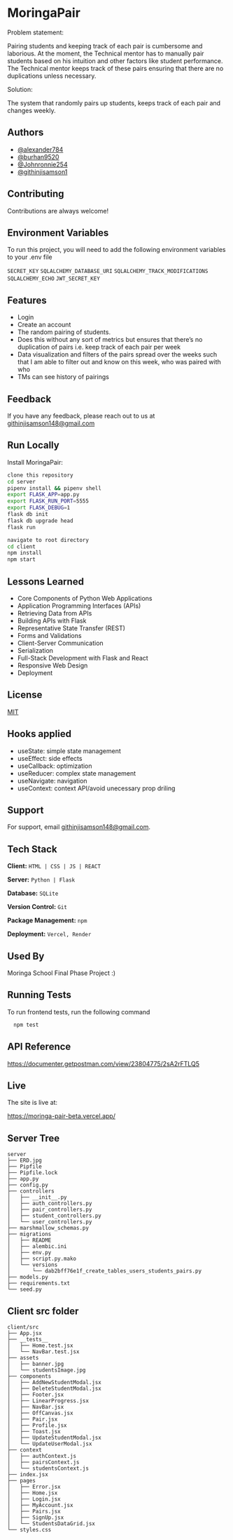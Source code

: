 
# MoringaPair

Problem statement: 

Pairing students and keeping track of each pair is cumbersome and laborious. At the moment, the Technical mentor has to manually pair students based on his intuition and other factors like student performance. The Technical mentor keeps track of these pairs ensuring that there are no duplications unless necessary.

Solution: 

The system that randomly pairs up students, keeps track of each pair and changes weekly.



## Authors

- [@alexander784](https://github.com/alexander784)
- [@burhan9520](https://github.com/burhan9520)
- [@Johnronnie254](https://github.com/Johnronnie254)
- [@githinjisamson1](https://www.github.com/githinjisamson1)


## Contributing

Contributions are always welcome!




## Environment Variables

To run this project, you will need to add the following environment variables to your .env file

`SECRET_KEY`
`SQLALCHEMY_DATABASE_URI`
`SQLALCHEMY_TRACK_MODIFICATIONS`
`SQLALCHEMY_ECHO`
`JWT_SECRET_KEY`
## Features

- Login
- Create an account
- The random pairing of students. 
- Does this without any sort of metrics but ensures that there’s no duplication of pairs i.e. keep track of each pair per week
- Data visualization and filters of the pairs spread over the weeks such that I am able to filter out and know on this week, who was paired with who
- TMs can see history of pairings


## Feedback

If you have any feedback, please reach out to us at githinjisamson148@gmail.com


## Run Locally

Install MoringaPair:

```bash
clone this repository
cd server
pipenv install && pipenv shell
export FLASK_APP=app.py
export FLASK_RUN_PORT=5555
export FLASK_DEBUG=1
flask db init
flask db upgrade head
flask run

navigate to root directory
cd client
npm install
npm start

```
    
## Lessons Learned

- Core Components of Python Web Applications
- Application Programming Interfaces (APIs)
- Retrieving Data from APIs
- Building APIs with Flask
- Representative State Transfer (REST)
- Forms and Validations
- Client-Server Communication
- Serialization
- Full-Stack Development with Flask and React
- Responsive Web Design
- Deployment


## License

[MIT](https://choosealicense.com/licenses/mit/)


## Hooks applied

- useState: simple state management
- useEffect: side effects
- useCallback: optimization
- useReducer: complex state management
- useNavigate: navigation
- useContext: context API/avoid unecessary prop driling

## Support

For support, email githinjisamson148@gmail.com.


## Tech Stack

**Client:** ```HTML | CSS | JS | REACT```

**Server:** ```Python | Flask```

**Database:** ```SQLite```

**Version Control:** ```Git```

**Package Management:** ```npm```

**Deployment:** ```Vercel, Render```


## Used By

Moringa School Final Phase Project :)

## Running Tests

To run frontend tests, run the following command

```bash
  npm test
```


## API Reference

https://documenter.getpostman.com/view/23804775/2sA2rFTLQ5


## Live
The site is live at:

https://moringa-pair-beta.vercel.app/


## Server Tree

```
server
├── ERD.jpg
├── Pipfile
├── Pipfile.lock
├── app.py
├── config.py
├── controllers
│   ├── __init__.py
│   ├── auth_controllers.py
│   ├── pair_controllers.py
│   ├── student_controllers.py
│   └── user_controllers.py
├── marshmallow_schemas.py
├── migrations
│   ├── README
│   ├── alembic.ini
│   ├── env.py
│   ├── script.py.mako
│   └── versions
│       └── dab2bff76e1f_create_tables_users_students_pairs.py
├── models.py
├── requirements.txt
└── seed.py
```


## Client src folder

```
client/src
├── App.jsx
├── __tests__
│   ├── Home.test.jsx
│   └── NavBar.test.jsx
├── assets
│   ├── banner.jpg
│   └── studentsImage.jpg
├── components
│   ├── AddNewStudentModal.jsx
│   ├── DeleteStudentModal.jsx
│   ├── Footer.jsx
│   ├── LinearProgress.jsx
│   ├── NavBar.jsx
│   ├── OffCanvas.jsx
│   ├── Pair.jsx
│   ├── Profile.jsx
│   ├── Toast.jsx
│   ├── UpdateStudentModal.jsx
│   └── UpdateUserModal.jsx
├── context
│   ├── authContext.js
│   ├── pairsContext.js
│   └── studentsContext.js
├── index.jsx
├── pages
│   ├── Error.jsx
│   ├── Home.jsx
│   ├── Login.jsx
│   ├── MyAccount.jsx
│   ├── Pairs.jsx
│   ├── SignUp.jsx
│   └── StudentsDataGrid.jsx
└── styles.css
```
